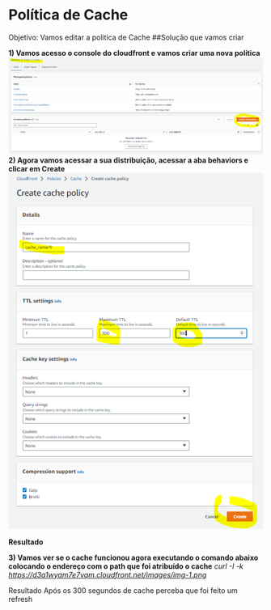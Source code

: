 # Política de Cache
Objetivo: Vamos editar a politica de Cache
##Solução que vamos criar

**1)	Vamos acesso o console do cloudfront e vamos criar uma nova política**
 ![iamge](images/1.png)
**2)	Agora vamos acessar a sua distribuição, acessar a aba behaviors e clicar em Create**
  ![iamge](images/2.png)
 
**Resultado**
 
**3)	Vamos ver se o cache funcionou agora executando o comando abaixo colocando o endereço com o path que foi atribuído o cache**
*curl -I -k https://d3a1wyam7e7vqm.cloudfront.net/images/img-1.png*
 

Resultado
Após os 300 segundos de cache perceba que foi feito um refresh

 

